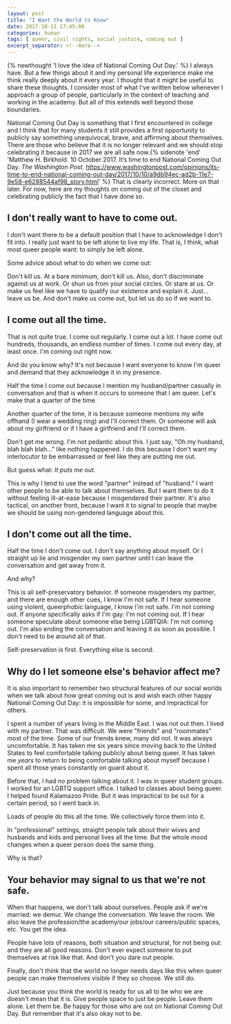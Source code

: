 ```yaml
---
layout: post
title: "I Want the World to Know"
date: 2017-10-11 17:45:00
categories: human
tags: [ queer, civil rights, social justice, coming out ]
excerpt_separator: <!--more-->
---
```


{% newthought 'I love the idea of National Coming Out Day.' %} I always have. But a few things about it and my personal life experience make me think really deeply about it every year. I thought that it might be useful to share these thoughts. I consider most of what I've written below whenever I approach a group of people, particularly in the context of teaching and working in the academy. But all of this extends well beyond those boundaries. 

National Coming Out Day is something that I first encountered in college and I think that for many students it still provides a first opportunity to publicly say something unequivocal, brave, and affirming about themselves. There are those who believe that it is no longer relevant and we should stop celebrating it because in 2017 we are all safe now.{% sidenote 'end' 'Matthew H. Birkhold. 10 October 2017. It’s time to end National Coming Out Day. *The Washington Post.* https://www.washingtonpost.com/opinions/its-time-to-end-national-coming-out-day/2017/10/10/a9db94ec-ad2b-11e7-9e58-e6288544af98_story.html' %} That is clearly incorrect. More on that later. For now, here are my thoughts on coming out of the closet and celebrating publicly the fact that I have done so. 

<!--more-->

## I don't really want to have to come out. 

I don't want there to be a default position that I have to acknowledge I don't fit into. I really just want to be left alone to live my life. That is, I think, what most queer people want: to simply be left alone.

Some advice about what to do when we come out: 

Don't kill us. At a bare minimum, don't kill us. Also, don't discriminate against us at work. Or shun us from your social circles. Or stare at us. Or make us feel like we have to qualify our existence and explain it. Just... leave us be. And don't make us come out, but let us do so if we want to.

## I come out all the time. 

That is not quite true. I come out regularly. I come out a lot. I have come out hundreds, thousands, an endless number of times. I come out every day, at least once. I'm coming out right now. 

And do you know why? It's not because I want everyone to know I'm queer and demand that they acknowledge it in my presence. 

Half the time I come out because I mention my husband/partner casually in conversation and that is when it occurs to someone that I am queer. Let's make that a quarter of the time. 

Another quarter of the time, it is because someone mentions my wife offhand (I wear a wedding ring) and I'll correct them. Or someone will ask about my girlfriend or if I have a girlfriend and I'll correct them. 

Don't get me wrong. I'm not pedantic about this. I just say, "Oh my husband, blah blah blah..." like nothing happened. I do this because I don't want my interlocutor to be embarrassed or feel like they are putting me out. 

But guess what: *It puts me out.*

This is why I tend to use the word "partner" instead of "husband." I want other people to be able to talk about themselves. But I want them to do it without feeling ill-at-ease because I misgendered their partner. It's also tactical, on another front, because I want it to signal to people that maybe we should be using non-gendered language about this. 

## I don't come out all the time. 

Half the time I don't come out. I don't say anything about myself. Or I straight up lie and misgender my own partner until I can leave the conversation and get away from it. 

And why? 

This is all self-preservatory behavior. If someone misgenders my partner, and there are enough other cues, I know I'm not safe. If I hear someone using violent, queerphobic language, I know I'm not safe. I'm not coming out. If anyone specifically asks if I'm gay: I'm not coming out. If I hear someone speculate about someone else being LGBTQIA: I'm not coming out. I'm also ending the conversation and leaving it as soon as possible. I don't need to be around all of that. 

Self-preservation is first. Everything else is second. 

## Why do I let someone else's behavior affect me?

It is also important to remember two structural features of our social worlds when we talk about how great coming out is and wish each other happy National Coming Out Day: it is impossible for some, and impractical for others. 

I spent a number of years living in the Middle East. I was not out then. I lived with my partner. That was difficult. We were "friends" and "roommates" most of the time. Some of our friends knew, many did not. It was always uncomfortable. It has taken me six years since moving back to the United States to feel comfortable talking publicly about being queer. It has taken me *years* to return to being comfortable talking about myself because I spent all those years constantly on guard about it. 

Before that, I had *no* problem talking about it. I was in queer student groups. I worked for an LGBTQ support office. I talked to classes about being queer. I helped found Kalamazoo Pride. But it was impractical to be out for a certain period, so I went back in. 

Loads of people do this all the time. We collectively force them into it. 

In "professional" settings, straight people talk about their wives and husbands and kids and personal lives all the time. But the whole mood changes when a queer person does the same thing. 

Why is that? 

## Your behavior may signal to us that we're not safe. 

When that happens, we don't talk about ourselves. People ask if we're married: we demur. We change the conversation. We leave the room. We also leave the profession/the academy/our jobs/our careers/public spaces, etc. You get the idea.

People have lots of reasons, both situation and structural, for not being out: and they are all good reasons. Don't ever expect someone to put themselves at risk like that. And don't you dare out people. 

Finally, don't think that the world no longer needs days like this when queer people can make themselves visible if they so choose. We still do.

Just because you think the world is ready for us all to be who we are doesn't mean that it is. Give people space to just be people. Leave them alone. Let them be. Be happy for those who are out on National Coming Out Day. But remember that it's also okay not to be.